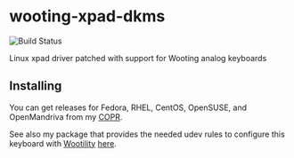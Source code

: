 # wooting-xpad-dkms
![Build Status](https://copr.fedorainfracloud.org/coprs/kylegospo/wooting-keyboards/package/wooting-xpad-dkms/status_image/last_build.png?)

Linux xpad driver patched with support for Wooting analog keyboards

## Installing

You can get releases for Fedora, RHEL, CentOS, OpenSUSE, and OpenMandriva from my [COPR](https://copr.fedorainfracloud.org/coprs/kylegospo/wooting-keyboards/).

See also my package that provides the needed udev rules to configure this keyboard with [Wootility](https://next.wooting.io/wootility) [here](https://github.com/KyleGospo/wooting-udev-rules).